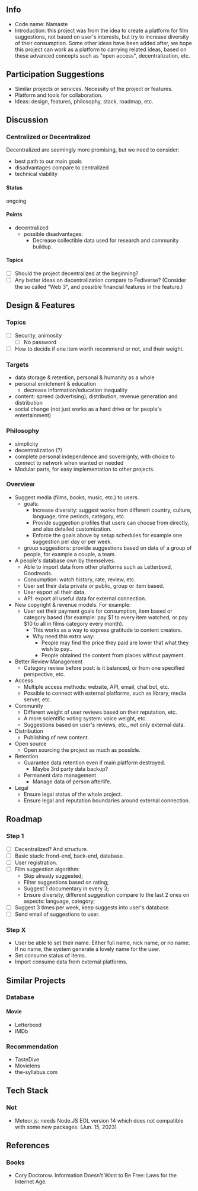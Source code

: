 ## Info

* Code name: Namaste
* Introduction: this project was from the idea to create a platform for film suggestions, not based on user's interests, but try to increase diversity of their consumption. Some other ideas have been added after, we hope this project can work as a platform to carrying related ideas, based on these advanced concepts such as "open access", decentralization, etc.

## Participation Suggestions

* Similar projects or services. Necessity of the project or features.
* Platform and tools for collaboration.
* Ideas: design, features, philosophy, stack, roadmap, etc.

## Discussion
### Centralized or Decentralized

Decentralized are seemingly more promising, but we need to consider:
* best path to our main goals
* disadvantages compare to centralized
* technical viability

#### Status

ongoing 

#### Points

* decentralized
    * possible disadvantages:
        * Decrease collectible data used for research and community buildup.

#### Topics

- [ ] Should the project decentralized at the beginning?
- [ ] Any better ideas on decentralization compare to Fediverse? (Consider the so called "Web 3", and possible financial features in the feature.)

## Design & Features
### Topics

- [ ] Security, animosity
    - [ ] No password
- [ ] How to decide if one item worth recommend or not, and their weight.

### Targets

* data storage & retention, personal & humanity as a whole
* personal enrichment & education
    * decrease information/education inequality
* content: spreed (advertising), distribution, revenue generation and distribution
* social change (not just works as a hard drive or for people's entertainment)

### Philosophy

* simplicity
* decentralization (?)
* complete personal independence and sovereignty, with choice to connect to network when wanted or needed
* Modular parts, for easy implementation to other projects.

### Overview

* Suggest media (films, books, music, etc.) to users.
    * goals:
        * Increase diversity: suggest works from different country, culture, language, time periods, category, etc.
        * Provide suggestion profiles that users can choose from directly, and also detailed customization.
        * Enforce the goals above by setup schedules for example one suggestion per day or per week.
    * group suggestions: provide suggestions based on data of a group of people, for example a couple, a team.
* A people's database own by themselves.
    * Able to import data from other platforms such as Letterboxd, Goodreads.
    * Consumption: watch history, rate, review, etc.
    * User set their data private or public, group or item based.
    * User export all their data.
    * API: export all useful data for external connection.
* New copyright & revenue models. For example:
    * User set their payment goals for consumption, item based or category based (for example: pay $1 to every item watched, or pay $10 to all in films category every month).
        * This works as a way to express gratitude to content creators.
        * Why need this extra way:
            * People may find the price they paid are lower that what they wish to pay.. 
            * People obtained the content from places without payment.
* Better Review Management
    * Category review before post: is it balanced, or from one specified perspective, etc.
* Access
    * Multiple access methods: website, API, email, chat bot, etc.
    * Possible to connect with external platforms, such as library, media server, etc.
* Community
    * Different weight of user reviews based on their reputation, etc.
    * A more scientific voting system: voice weight, etc.
    * Suggestions based on user's reviews, etc., not only external data.
* Distribution
    * Publishing of new content.
* Open source
    * Open sourcing the project as much as possible.
* Retention
    * Guarantee data retention even if main platform destroyed.
        * Maybe 3rd party data backup?
    * Permanent data management
        * Manage data of person afterlife.
* Legal
    * Ensure legal status of the whole project.
    * Ensure legal and reputation boundaries around external connection.

## Roadmap
### Step 1

- [ ] Decentralized? And structure.
- [ ] Basic stack: frond-end, back-end, database.
- [ ] User registration.
- [ ] Film suggestion algorithm: 
    * Skip already suggested;
    * Filter suggestions based on rating;
    * Suggest 1 documentary in every 3;
    * Ensure diversity, different suggestion compare to the last 2 ones on aspects: language, category;
- [ ] Suggest 3 times per week, keep suggests into user's database.
- [ ] Send email of suggestions to user.

### Step X

* User be able to set their name. Either full name, nick name, or no name. If no name, the system generate a lovely name for the user.
* Set consume status of items.
* Import consume data from external platforms.

## Similar Projects
### Database
#### Movie

* Letterboxd
* IMDb

### Recommendation

* TasteDive
* Movielens
* the-syllabus.com

## Tech Stack
### Not

* Meteor.js: needs Node.JS EOL version 14 which does not compatible with some new packages.  (Jun. 15, 2023)

## References
### Books
* Cory Doctorow. Information Doesn't Want to Be Free: Laws for the Internet Age.